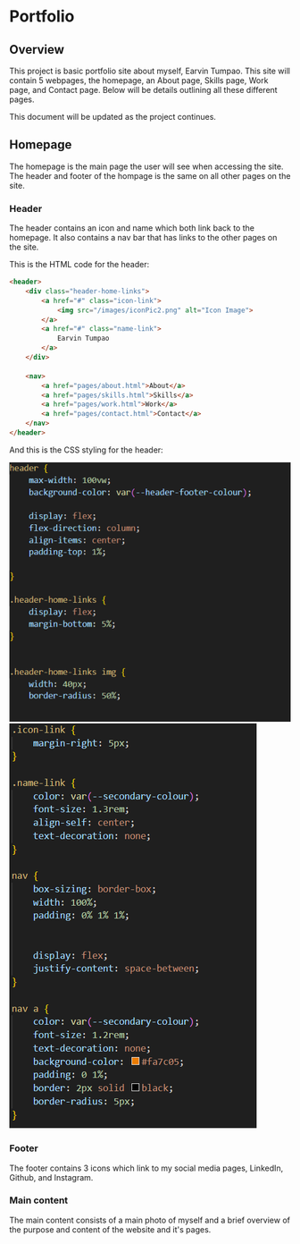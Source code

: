 # Portfolio 

## Overview
This project is basic portfolio site about myself, Earvin Tumpao. This site will contain 5 webpages, the homepage, an About page, Skills page, Work page, and Contact page. Below will be details outlining all these different pages. 

This document will be updated as the project continues. 

## Homepage
The homepage is the main page the user will see when accessing the site. The header and footer of the hompage is the same on all other pages on the site.

### Header 
The header contains an icon and name which both link back to the homepage. It also contains a nav bar that has links to the other pages on the site. 

This is the HTML code for the header:

```HTML
<header>
    <div class="header-home-links">
        <a href="#" class="icon-link">
            <img src="/images/iconPic2.png" alt="Icon Image">
        </a>
        <a href="#" class="name-link">
            Earvin Tumpao
        </a>
    </div>

    <nav>
        <a href="pages/about.html">About</a>
        <a href="pages/skills.html">Skills</a>
        <a href="pages/work.html">Work</a>
        <a href="pages/contact.html">Contact</a>
    </nav>
</header>
```
And this is the CSS styling for the header: 

![CSS screenshot for header 1](./code_scs/header_css1_scs.png)
![CSS screenshot for header 2](./code_scs/header_css2_scs.png)

### Footer 
The footer contains 3 icons which link to my social media pages, LinkedIn, Github, and Instagram. 

### Main content 
The main content consists of a main photo of myself and a brief overview of the purpose and content of the website and it's pages.


